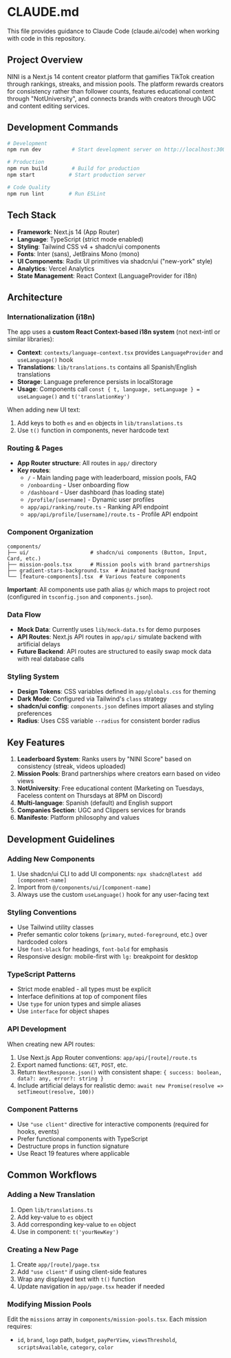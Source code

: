 # CLAUDE.md

This file provides guidance to Claude Code (claude.ai/code) when working with code in this repository.

## Project Overview

NINI is a Next.js 14 content creator platform that gamifies TikTok creation through rankings, streaks, and mission pools. The platform rewards creators for consistency rather than follower counts, features educational content through "NotUniversity", and connects brands with creators through UGC and content editing services.

## Development Commands

```bash
# Development
npm run dev          # Start development server on http://localhost:3000

# Production
npm run build        # Build for production
npm start           # Start production server

# Code Quality
npm run lint        # Run ESLint
```

## Tech Stack

- **Framework**: Next.js 14 (App Router)
- **Language**: TypeScript (strict mode enabled)
- **Styling**: Tailwind CSS v4 + shadcn/ui components
- **Fonts**: Inter (sans), JetBrains Mono (mono)
- **UI Components**: Radix UI primitives via shadcn/ui ("new-york" style)
- **Analytics**: Vercel Analytics
- **State Management**: React Context (LanguageProvider for i18n)

## Architecture

### Internationalization (i18n)

The app uses a **custom React Context-based i18n system** (not next-intl or similar libraries):

- **Context**: `contexts/language-context.tsx` provides `LanguageProvider` and `useLanguage()` hook
- **Translations**: `lib/translations.ts` contains all Spanish/English translations
- **Storage**: Language preference persists in localStorage
- **Usage**: Components call `const { t, language, setLanguage } = useLanguage()` and `t('translationKey')`

When adding new UI text:
1. Add keys to both `es` and `en` objects in `lib/translations.ts`
2. Use `t()` function in components, never hardcode text

### Routing & Pages

- **App Router structure**: All routes in `app/` directory
- **Key routes**:
  - `/` - Main landing page with leaderboard, mission pools, FAQ
  - `/onboarding` - User onboarding flow
  - `/dashboard` - User dashboard (has loading state)
  - `/profile/[username]` - Dynamic user profiles
  - `app/api/ranking/route.ts` - Ranking API endpoint
  - `app/api/profile/[username]/route.ts` - Profile API endpoint

### Component Organization

```
components/
├── ui/                    # shadcn/ui components (Button, Input, Card, etc.)
├── mission-pools.tsx      # Mission pools with brand partnerships
├── gradient-stars-background.tsx  # Animated background
└── [feature-components].tsx  # Various feature components
```

**Important**: All components use path alias `@/` which maps to project root (configured in `tsconfig.json` and `components.json`).

### Data Flow

- **Mock Data**: Currently uses `lib/mock-data.ts` for demo purposes
- **API Routes**: Next.js API routes in `app/api/` simulate backend with artificial delays
- **Future Backend**: API routes are structured to easily swap mock data with real database calls

### Styling System

- **Design Tokens**: CSS variables defined in `app/globals.css` for theming
- **Dark Mode**: Configured via Tailwind's `class` strategy
- **shadcn/ui config**: `components.json` defines import aliases and styling preferences
- **Radius**: Uses CSS variable `--radius` for consistent border radius

## Key Features

1. **Leaderboard System**: Ranks users by "NINI Score" based on consistency (streak, videos uploaded)
2. **Mission Pools**: Brand partnerships where creators earn based on video views
3. **NotUniversity**: Free educational content (Marketing on Tuesdays, Faceless content on Thursdays at 8PM on Discord)
4. **Multi-language**: Spanish (default) and English support
5. **Companies Section**: UGC and Clippers services for brands
6. **Manifesto**: Platform philosophy and values

## Development Guidelines

### Adding New Components

1. Use shadcn/ui CLI to add UI components: `npx shadcn@latest add [component-name]`
2. Import from `@/components/ui/[component-name]`
3. Always use the custom `useLanguage()` hook for any user-facing text

### Styling Conventions

- Use Tailwind utility classes
- Prefer semantic color tokens (`primary`, `muted-foreground`, etc.) over hardcoded colors
- Use `font-black` for headings, `font-bold` for emphasis
- Responsive design: mobile-first with `lg:` breakpoint for desktop

### TypeScript Patterns

- Strict mode enabled - all types must be explicit
- Interface definitions at top of component files
- Use `type` for union types and simple aliases
- Use `interface` for object shapes

### API Development

When creating new API routes:
1. Use Next.js App Router conventions: `app/api/[route]/route.ts`
2. Export named functions: `GET`, `POST`, etc.
3. Return `NextResponse.json()` with consistent shape: `{ success: boolean, data?: any, error?: string }`
4. Include artificial delays for realistic demo: `await new Promise(resolve => setTimeout(resolve, 100))`

### Component Patterns

- Use `"use client"` directive for interactive components (required for hooks, events)
- Prefer functional components with TypeScript
- Destructure props in function signature
- Use React 19 features where applicable

## Common Workflows

### Adding a New Translation

1. Open `lib/translations.ts`
2. Add key-value to `es` object
3. Add corresponding key-value to `en` object
4. Use in component: `t('yourNewKey')`

### Creating a New Page

1. Create `app/[route]/page.tsx`
2. Add `"use client"` if using client-side features
3. Wrap any displayed text with `t()` function
4. Update navigation in `app/page.tsx` header if needed

### Modifying Mission Pools

Edit the `missions` array in `components/mission-pools.tsx`. Each mission requires:
- `id`, `brand`, `logo` path, `budget`, `payPerView`, `viewsThreshold`, `scriptsAvailable`, `category`, `color`


